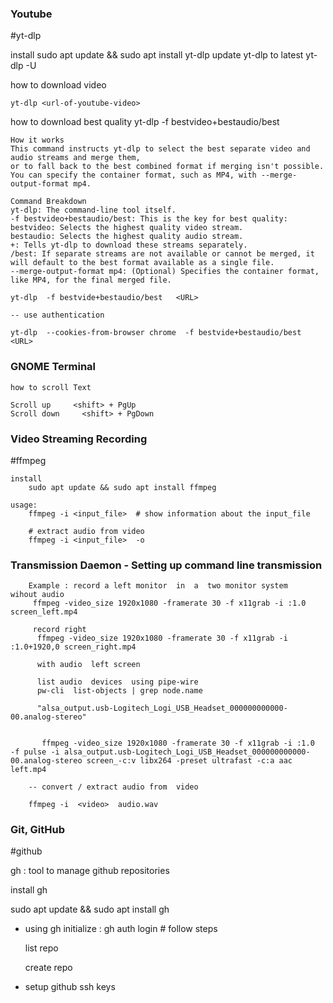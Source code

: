### Youtube

#yt-dlp 

install
    sudo apt update && sudo apt install yt-dlp
update yt-dlp  to latest 
    yt-dlp -U 

how to download video

    yt-dlp <url-of-youtube-video>

how to download best quality 
    yt-dlp -f bestvideo+bestaudio/best  <URL>
    
    How it works 
    This command instructs yt-dlp to select the best separate video and audio streams and merge them, 
    or to fall back to the best combined format if merging isn't possible. 
    You can specify the container format, such as MP4, with --merge-output-format mp4.
 
    Command Breakdown
    yt-dlp: The command-line tool itself. 
    -f bestvideo+bestaudio/best: This is the key for best quality: 
    bestvideo: Selects the highest quality video stream. 
    bestaudio: Selects the highest quality audio stream. 
    +: Tells yt-dlp to download these streams separately. 
    /best: If separate streams are not available or cannot be merged, it will default to the best format available as a single file. 
    --merge-output-format mp4: (Optional) Specifies the container format, like MP4, for the final merged file. 

    yt-dlp  -f bestvide+bestaudio/best   <URL>

    -- use authentication 

    yt-dlp  --cookies-from-browser chrome  -f bestvide+bestaudio/best  <URL>



### GNOME Terminal

    how to scroll Text

    Scroll up     <shift> + PgUp   
    Scroll down     <shift> + PgDown

### Video Streaming  Recording 

#ffmpeg
    
    install
        sudo apt update && sudo apt install ffmpeg

    usage:
        ffmpeg -i <input_file>  # show information about the input_file 

        # extract audio from video 
        ffmpeg -i <input_file>  -o 

### Transmission Daemon - Setting up command line transmission 
        Example : record a left monitor  in  a  two monitor system   wihout audio
         ffmpeg -video_size 1920x1080 -framerate 30 -f x11grab -i :1.0 screen_left.mp4

         record right 
          ffmpeg -video_size 1920x1080 -framerate 30 -f x11grab -i :1.0+1920,0 screen_right.mp4

          with audio  left screen

          list audio  devices  using pipe-wire 
          pw-cli  list-objects | grep node.name

          "alsa_output.usb-Logitech_Logi_USB_Headset_000000000000-00.analog-stereo"


           ffmpeg -video_size 1920x1080 -framerate 30 -f x11grab -i :1.0  -f pulse -i alsa_output.usb-Logitech_Logi_USB_Headset_000000000000-00.analog-stereo screen_-c:v libx264 -preset ultrafast -c:a aac left.mp4

        -- convert / extract audio from  video 

        ffmpeg -i  <video>  audio.wav 





###  Git, GitHub


#github

gh  :  tool to manage github repositories

install gh

sudo apt update && sudo apt install gh

- using gh
    initialize : 
        gh auth login   # follow steps 
            
    list repo
        
    create repo
    


- setup github ssh keys


